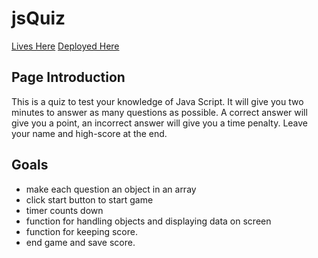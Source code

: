 # jsQuiz
[Lives Here](https://github.com/devonp702/jsQuiz)
[Deployed Here](https://devonp702.github.io/jsQuiz/)
## Page Introduction
This is a quiz to test your knowledge of Java Script. It will give you two minutes to answer as many questions as possible. A correct answer will give you a point, an incorrect answer will give you a time penalty. Leave your name and high-score at the end.

## Goals
* make each question an object in an array
* click start button to start game
* timer counts down
* function for handling objects and displaying data on screen
* function for keeping score.
* end game and save score.